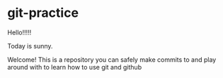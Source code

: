 # git-practice

Hello!!!!!

Today is sunny.

Welcome! This is a repository you can safely make commits to and play around with to learn how to use git and github
